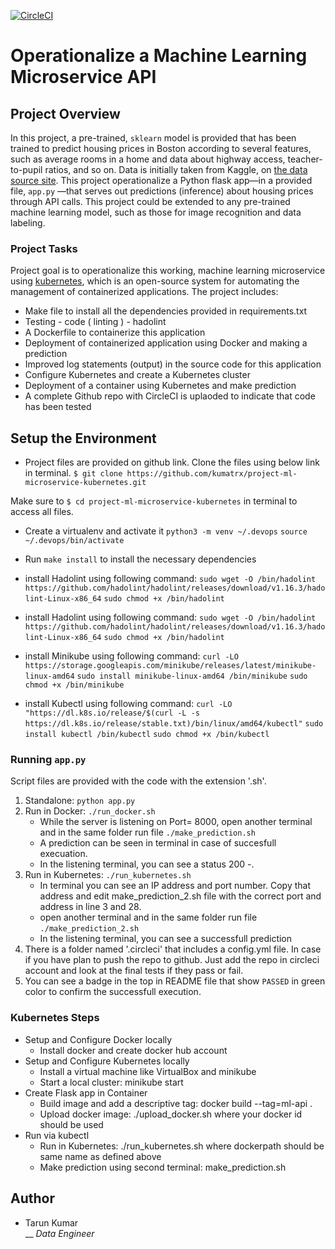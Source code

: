 [![CircleCI](https://circleci.com/gh/kumatrx/project-ml-microservice-kubernetes.svg?style=svg)](https://circleci.com/gh/kumatrx/project-ml-microservice-kubernetes)

# Operationalize a Machine Learning Microservice API

## Project Overview

In this project, a pre-trained, `sklearn` model is provided that has been trained to predict housing prices in Boston according to several features, such as average rooms in a home and data about highway access, teacher-to-pupil ratios, and so on. Data is initially taken from Kaggle, on [the data source site](https://www.kaggle.com/c/boston-housing). This project operationalize a Python flask app—in a provided file, `app.py` —that serves out predictions (inference) about housing prices through API calls. This project could be extended to any pre-trained machine learning model, such as those for image recognition and data labeling.

### Project Tasks

Project goal is to operationalize this working, machine learning microservice using [kubernetes](https://kubernetes.io/), which is an open-source system for automating the management of containerized applications. The project includes:
* Make file to install all the dependencies provided in requirements.txt
* Testing - code ( linting ) - hadolint
* A Dockerfile to containerize this application
* Deployment of containerized application using Docker and making a prediction
* Improved log statements (output) in the source code for this application
* Configure Kubernetes and create a Kubernetes cluster
* Deployment of a container using Kubernetes and make prediction
* A complete Github repo with CircleCI is uplaoded to indicate that code has been tested

## Setup the Environment

* Project files are provided on github link. Clone the files using below link in terminal.
`$ git clone https://github.com/kumatrx/project-ml-microservice-kubernetes.git`

Make sure to `$ cd project-ml-microservice-kubernetes` in terminal to access all files. 

* Create a virtualenv and activate it 
`python3 -m venv ~/.devops`
`source ~/.devops/bin/activate`
* Run `make install` to install the necessary dependencies

* install Hadolint using following command:
`sudo wget -O /bin/hadolint https://github.com/hadolint/hadolint/releases/download/v1.16.3/hadolint-Linux-x86_64`
`sudo chmod +x /bin/hadolint`

* install Hadolint using following command:
`sudo wget -O /bin/hadolint https://github.com/hadolint/hadolint/releases/download/v1.16.3/hadolint-Linux-x86_64`
`sudo chmod +x /bin/hadolint`

* install Minikube using following command:
`curl -LO https://storage.googleapis.com/minikube/releases/latest/minikube-linux-amd64`
`sudo install minikube-linux-amd64 /bin/minikube`
`sudo chmod +x /bin/minikube`

* install Kubectl using following command:
`curl -LO "https://dl.k8s.io/release/$(curl -L -s https://dl.k8s.io/release/stable.txt)/bin/linux/amd64/kubectl"`
`sudo install kubectl /bin/kubectl`
`sudo chmod +x /bin/kubectl`

### Running `app.py`

Script files are provided with the code with the extension '.sh'. 

1. Standalone:  `python app.py`
2. Run in Docker:  `./run_docker.sh`
    * While the server is listening on Port= 8000, open another terminal and in the same folder run file
        `./make_prediction.sh`
    * A prediction can be seen in terminal in case of succesfull execuation.
    * In the listening terminal, you can see a status 200 -.
3. Run in Kubernetes:  `./run_kubernetes.sh`
    * In terminal you can see an IP address and port number. Copy that address and edit make_prediction_2.sh file with the correct port and address in line 3 and 28.
    * open another terminal and in the same folder run file
        `./make_prediction_2.sh`
    * In the listening terminal, you can see a successfull prediction
4. There is a folder named '.circleci' that includes a config.yml file. In case if you have plan to push the repo to github. Just add the repo in circleci account and look at the final tests if they pass or fail. 
5. You can see a badge in the top in README file that show `PASSED` in green color to confirm the successfull execution.

### Kubernetes Steps
* Setup and Configure Docker locally
   * Install docker and create docker hub account
* Setup and Configure Kubernetes locally
   * Install a virtual machine like VirtualBox and minikube
   * Start a local cluster: minikube start
* Create Flask app in Container
   * Build image and add a descriptive tag: docker build --tag=ml-api .
   * Upload docker image: ./upload_docker.sh where your docker id should be used
* Run via kubectl
   * Run in Kubernetes: ./run_kubernetes.sh where dockerpath should be same name as defined above
   * Make prediction using second terminal: make_prediction.sh

## Author

* Tarun Kumar <br />
  __ _Data Engineer_ <br />
